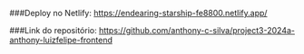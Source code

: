 ###Deploy no Netlify: https://endearing-starship-fe8800.netlify.app/

###Link do repositório: https://github.com/anthony-c-silva/project3-2024a-anthony-luizfelipe-frontend
